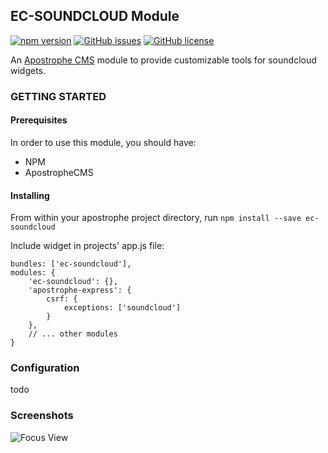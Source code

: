 ## EC-SOUNDCLOUD Module

[![npm version](https://badge.fury.io/js/ec-soundcloud.svg)](https://badge.fury.io/js/ec-soundcloud)
[![GitHub issues](https://img.shields.io/github/issues/earlhamcollege/ec-soundcloud)](https://github.com/earlhamcollege/ec-soundcloud/issues)
[![GitHub license](https://img.shields.io/github/license/earlhamcollege/ec-soundcloud)](https://github.com/earlhamcollege/ec-soundcloud/blob/master/LICENSE)

An [Apostrophe CMS](http://apostrophecms.org/) module to provide customizable tools for soundcloud widgets.


### GETTING STARTED

#### Prerequisites
In order to use this module, you should have:
- NPM
- ApostropheCMS

#### Installing
From within your apostrophe project directory, run
 `npm install --save ec-soundcloud`

Include widget in projects' app.js file:

```
bundles: ['ec-soundcloud'],
modules: {
    'ec-soundcloud': {},
    'apostrophe-express': {
        csrf: {
            exceptions: ['soundcloud']
        }
    },
    // ... other modules
}
```

### Configuration
todo

### Screenshots
![Focus View](http://porterlibby.herokuapp.com/img_content/ec-soundcloud.png)
